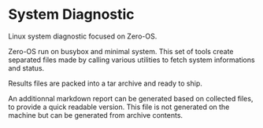 # System Diagnostic
Linux system diagnostic focused on Zero-OS.

Zero-OS run on busybox and minimal system. This set of tools create separated files made by
calling various utilities to fetch system informations and status.

Results files are packed into a tar archive and ready to ship.

An additionnal markdown report can be generated based on collected files, to provide a quick readable version.
This file is not generated on the machine but can be generated from archive contents.
